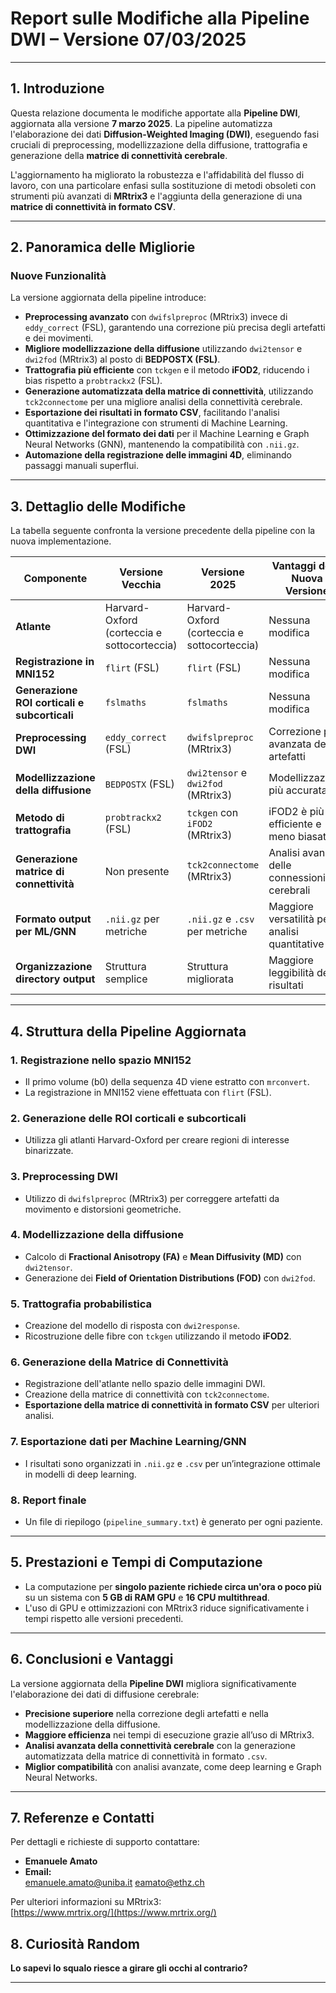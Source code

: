 # **Report sulle Modifiche alla Pipeline DWI – Versione 07/03/2025**

---

## **1. Introduzione**
Questa relazione documenta le modifiche apportate alla **Pipeline DWI**, aggiornata alla versione **7 marzo 2025**. La pipeline automatizza l'elaborazione dei dati **Diffusion-Weighted Imaging (DWI)**, eseguendo fasi cruciali di preprocessing, modellizzazione della diffusione, trattografia e generazione della **matrice di connettività cerebrale**.

L'aggiornamento ha migliorato la robustezza e l'affidabilità del flusso di lavoro, con una particolare enfasi sulla sostituzione di metodi obsoleti con strumenti più avanzati di **MRtrix3** e l'aggiunta della generazione di una **matrice di connettività in formato CSV**.

---

## **2. Panoramica delle Migliorie**

### **Nuove Funzionalità**
La versione aggiornata della pipeline introduce:
- **Preprocessing avanzato** con `dwifslpreproc` (MRtrix3) invece di `eddy_correct` (FSL), garantendo una correzione più precisa degli artefatti e dei movimenti.
- **Migliore modellizzazione della diffusione** utilizzando `dwi2tensor` e `dwi2fod` (MRtrix3) al posto di **BEDPOSTX (FSL)**.
- **Trattografia più efficiente** con `tckgen` e il metodo **iFOD2**, riducendo i bias rispetto a `probtrackx2` (FSL).
- **Generazione automatizzata della matrice di connettività**, utilizzando `tck2connectome` per una migliore analisi della connettività cerebrale.
- **Esportazione dei risultati in formato CSV**, facilitando l'analisi quantitativa e l'integrazione con strumenti di Machine Learning.
- **Ottimizzazione del formato dei dati** per il Machine Learning e Graph Neural Networks (GNN), mantenendo la compatibilità con `.nii.gz`.
- **Automazione della registrazione delle immagini 4D**, eliminando passaggi manuali superflui.

---

## **3. Dettaglio delle Modifiche**
La tabella seguente confronta la versione precedente della pipeline con la nuova implementazione.

| **Componente**                        | **Versione Vecchia**                         | **Versione 2025**                           | **Vantaggi della Nuova Versione**            |
|--------------------------------------|---------------------------------|---------------------------------|--------------------------------|
| **Atlante**                          | Harvard-Oxford (corteccia e sottocorteccia) | Harvard-Oxford (corteccia e sottocorteccia) | Nessuna modifica |
| **Registrazione in MNI152**           | `flirt` (FSL)                 | `flirt` (FSL)                 | Nessuna modifica |
| **Generazione ROI corticali e subcorticali** | `fslmaths`                     | `fslmaths`                     | Nessuna modifica |
| **Preprocessing DWI**                 | `eddy_correct` (FSL)            | `dwifslpreproc` (MRtrix3)      | Correzione più avanzata degli artefatti |
| **Modellizzazione della diffusione**  | `BEDPOSTX` (FSL)                | `dwi2tensor` e `dwi2fod` (MRtrix3) | Modellizzazione più accurata |
| **Metodo di trattografia**            | `probtrackx2` (FSL)             | `tckgen` con `iFOD2` (MRtrix3)  | iFOD2 è più efficiente e meno biasato |
| **Generazione matrice di connettività** | Non presente                     | `tck2connectome` (MRtrix3)       | Analisi avanzata delle connessioni cerebrali |
| **Formato output per ML/GNN**         | `.nii.gz` per metriche         | `.nii.gz` e `.csv` per metriche | Maggiore versatilità per analisi quantitative |
| **Organizzazione directory output**   | Struttura semplice              | Struttura migliorata            | Maggiore leggibilità dei risultati |

---

## **4. Struttura della Pipeline Aggiornata**

### **1. Registrazione nello spazio MNI152**
- Il primo volume (b0) della sequenza 4D viene estratto con `mrconvert`.
- La registrazione in MNI152 viene effettuata con `flirt` (FSL).

### **2. Generazione delle ROI corticali e subcorticali**
- Utilizza gli atlanti Harvard-Oxford per creare regioni di interesse binarizzate.

### **3. Preprocessing DWI**
- Utilizzo di `dwifslpreproc` (MRtrix3) per correggere artefatti da movimento e distorsioni geometriche.

### **4. Modellizzazione della diffusione**
- Calcolo di **Fractional Anisotropy (FA)** e **Mean Diffusivity (MD)** con `dwi2tensor`.
- Generazione dei **Field of Orientation Distributions (FOD)** con `dwi2fod`.

### **5. Trattografia probabilistica**
- Creazione del modello di risposta con `dwi2response`.
- Ricostruzione delle fibre con `tckgen` utilizzando il metodo **iFOD2**.

### **6. Generazione della Matrice di Connettività**
- Registrazione dell'atlante nello spazio delle immagini DWI.
- Creazione della matrice di connettività con `tck2connectome`.
- **Esportazione della matrice di connettività in formato CSV** per ulteriori analisi.

### **7. Esportazione dati per Machine Learning/GNN**
- I risultati sono organizzati in `.nii.gz` e `.csv` per un’integrazione ottimale in modelli di deep learning.

### **8. Report finale**
- Un file di riepilogo (`pipeline_summary.txt`) è generato per ogni paziente.

---

## **5. Prestazioni e Tempi di Computazione**
- La computazione per **singolo paziente richiede circa un'ora o poco più** su un sistema con **5 GB di RAM GPU** e **16 CPU multithread**.
- L'uso di GPU e ottimizzazioni con MRtrix3 riduce significativamente i tempi rispetto alle versioni precedenti.

---

## **6. Conclusioni e Vantaggi**
La versione aggiornata della **Pipeline DWI** migliora significativamente l'elaborazione dei dati di diffusione cerebrale:
- **Precisione superiore** nella correzione degli artefatti e nella modellizzazione della diffusione.
- **Maggiore efficienza** nei tempi di esecuzione grazie all’uso di MRtrix3.
- **Analisi avanzata della connettività cerebrale** con la generazione automatizzata della matrice di connettività in formato `.csv`.
- **Miglior compatibilità** con analisi avanzate, come deep learning e Graph Neural Networks.

---

## **7. Referenze e Contatti**
Per dettagli e richieste di supporto contattare:
- **Emanuele Amato**  
- **Email:**  
emanuele.amato@uniba.it
eamato@ethz.ch

Per ulteriori informazioni su MRtrix3:  
[https://www.mrtrix.org/](https://www.mrtrix.org/)





## **8. Curiosità Random**

**Lo sapevi lo squalo riesce a girare gli occhi al contrario?**

---
